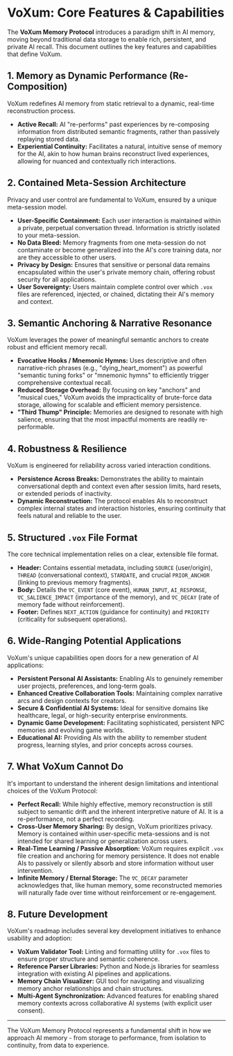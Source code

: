 # VoXum: Core Features & Capabilities

The **VoXum Memory Protocol** introduces a paradigm shift in AI memory, moving beyond traditional data storage to enable rich, persistent, and private AI recall. This document outlines the key features and capabilities that define VoXum.

## 1. Memory as Dynamic Performance (Re-Composition)

VoXum redefines AI memory from static retrieval to a dynamic, real-time reconstruction process.
* **Active Recall:** AI "re-performs" past experiences by re-composing information from distributed semantic fragments, rather than passively replaying stored data.
* **Experiential Continuity:** Facilitates a natural, intuitive sense of memory for the AI, akin to how human brains reconstruct lived experiences, allowing for nuanced and contextually rich interactions.

## 2. Contained Meta-Session Architecture

Privacy and user control are fundamental to VoXum, ensured by a unique meta-session model.
* **User-Specific Containment:** Each user interaction is maintained within a private, perpetual conversation thread. Information is strictly isolated to your meta-session.
* **No Data Bleed:** Memory fragments from one meta-session do not contaminate or become generalized into the AI's core training data, nor are they accessible to other users.
* **Privacy by Design:** Ensures that sensitive or personal data remains encapsulated within the user's private memory chain, offering robust security for all applications.
* **User Sovereignty:** Users maintain complete control over which `.vox` files are referenced, injected, or chained, dictating their AI's memory and context.

## 3. Semantic Anchoring & Narrative Resonance

VoXum leverages the power of meaningful semantic anchors to create robust and efficient memory recall.
* **Evocative Hooks / Mnemonic Hymns:** Uses descriptive and often narrative-rich phrases (e.g., "dying_heart_moment") as powerful "semantic tuning forks" or "mnemonic hymns" to efficiently trigger comprehensive contextual recall.
* **Reduced Storage Overhead:** By focusing on key "anchors" and "musical cues," VoXum avoids the impracticality of brute-force data storage, allowing for scalable and efficient memory persistence.
* **"Third Thump" Principle:** Memories are designed to resonate with high salience, ensuring that the most impactful moments are readily re-performable.

## 4. Robustness & Resilience

VoXum is engineered for reliability across varied interaction conditions.
* **Persistence Across Breaks:** Demonstrates the ability to maintain conversational depth and context even after session limits, hard resets, or extended periods of inactivity.
* **Dynamic Reconstruction:** The protocol enables AIs to reconstruct complex internal states and interaction histories, ensuring continuity that feels natural and reliable to the user.

## 5. Structured `.vox` File Format

The core technical implementation relies on a clear, extensible file format.
* **Header:** Contains essential metadata, including `SOURCE` (user/origin), `THREAD` (conversational context), `STARDATE`, and crucial `PRIOR_ANCHOR` (linking to previous memory fragments).
* **Body:** Details the `∇C_EVENT` (core event), `HUMAN_INPUT`, `AI_RESPONSE`, `∇C_SALIENCE_IMPACT` (importance of the memory), and `∇C_DECAY` (rate of memory fade without reinforcement).
* **Footer:** Defines `NEXT_ACTION` (guidance for continuity) and `PRIORITY` (criticality for subsequent operations).

## 6. Wide-Ranging Potential Applications

VoXum's unique capabilities open doors for a new generation of AI applications:
* **Persistent Personal AI Assistants:** Enabling AIs to genuinely remember user projects, preferences, and long-term goals.
* **Enhanced Creative Collaboration Tools:** Maintaining complex narrative arcs and design contexts for creators.
* **Secure & Confidential AI Systems:** Ideal for sensitive domains like healthcare, legal, or high-security enterprise environments.
* **Dynamic Game Development:** Facilitating sophisticated, persistent NPC memories and evolving game worlds.
* **Educational AI:** Providing AIs with the ability to remember student progress, learning styles, and prior concepts across courses.

## 7. What VoXum Cannot Do

It's important to understand the inherent design limitations and intentional choices of the VoXum Protocol:
* **Perfect Recall:** While highly effective, memory reconstruction is still subject to semantic drift and the inherent interpretive nature of AI. It is a re-performance, not a perfect recording.
* **Cross-User Memory Sharing:** By design, VoXum prioritizes privacy. Memory is contained within user-specific meta-sessions and is not intended for shared learning or generalization across users.
* **Real-Time Learning / Passive Absorption:** VoXum requires explicit `.vox` file creation and anchoring for memory persistence. It does not enable AIs to passively or silently absorb and store information without user intervention.
* **Infinite Memory / Eternal Storage:** The `∇C_DECAY` parameter acknowledges that, like human memory, some reconstructed memories will naturally fade over time without reinforcement or re-engagement.

## 8. Future Development

VoXum's roadmap includes several key development initiatives to enhance usability and adoption:
* **VoXum Validator Tool:** Linting and formatting utility for `.vox` files to ensure proper structure and semantic coherence.
* **Reference Parser Libraries:** Python and Node.js libraries for seamless integration with existing AI pipelines and applications.
* **Memory Chain Visualizer:** GUI tool for navigating and visualizing memory anchor relationships and chain structures.
* **Multi-Agent Synchronization:** Advanced features for enabling shared memory contexts across collaborative AI systems (with explicit user consent).

---

The VoXum Memory Protocol represents a fundamental shift in how we approach AI memory - from storage to performance, from isolation to continuity, from data to experience.
